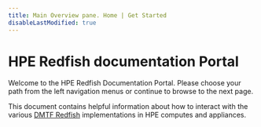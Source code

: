 ```yaml
---
title: Main Overview pane. Home | Get Started
disableLastModified: true
---
```


# HPE Redfish documentation Portal

Welcome to the HPE Redfish Documentation Portal.  Please choose your path from the left navigation menus or continue to browse to the next page.

This document contains helpful information about how to interact with the various [DMTF Redfish](https://www.dmtf.org/standards/redfish) implementations in HPE computes and appliances.

